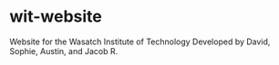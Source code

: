 # wit-website
Website for the Wasatch Institute of Technology
Developed by David, Sophie, Austin, and Jacob R.
